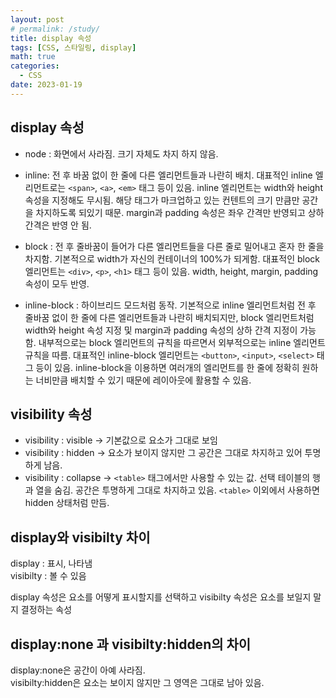 ```yaml
---
layout: post
# permalink: /study/
title: display 속성
tags: [CSS, 스타일링, display]
math: true
categories:
  - CSS
date: 2023-01-19
---
```


## display 속성

- node : 화면에서 사라짐. 크기 자체도 차지 하지 않음.

- inline: 전 후 바꿈 없이 한 줄에 다른 엘리먼트들과 나란히 배치. 대표적인 inline 엘리먼트로는 `<span>`, `<a>`, `<em>` 태그 등이 있음. inline 엘리먼트는 width와 height 속성을 지정해도 무시됨. 해당 태그가 마크업하고 있는 컨텐트의 크기 만큼만 공간을 차지하도록 되있기 때문. margin과 padding 속성은 좌우 간격만 반영되고 상하 간격은 반영 안 됨.

- block : 전 후 줄바꿈이 들어가 다른 엘리먼트들을 다른 줄로 밀어내고 혼자 한 줄을 차지함. 기본적으로 width가 자신의 컨테이너의 100%가 되게함. 대표적인 block 엘리먼트는 `<div>`, `<p>`, `<h1>` 태그 등이 있음.
  width, height, margin, padding 속성이 모두 반영.

- inline-block : 하이브리드 모드처럼 동작. 기본적으로 inline 엘리먼트처럼 전 후 줄바꿈 없이 한 줄에 다른 엘리먼트들과 나란히 배치되지만, block 엘리먼트처럼 width와 height 속성 지정 및 margin과 padding 속성의 상하 간격 지정이 가능함. 내부적으로는 block 엘리먼트의 규칙을 따르면서 외부적으로는 inline 엘리먼트 규칙을 따름. 대표적인 inline-block 엘리먼트는 `<button>`, `<input>`, `<select>` 태그 등이 있음. inline-block을 이용하면 여러개의 엘리먼트를 한 줄에 정확히 원하는 너비만큼 배치할 수 있기 때문에 레이아웃에 활용할 수 있음.

## visibility 속성

- visibility : visible -> 기본값으로 요소가 그대로 보임
- visibility : hidden -> 요소가 보이지 않지만 그 공간은 그대로 차지하고 있어 투명하게 남음.
- visibility : collapse -> `<table>` 태그에서만 사용할 수 있는 값. 선택 테이블의 행과 열을 숨김. 공간은 투명하게 그대로 차지하고 있음. `<table>` 이외에서 사용하면 hidden 상태처럼 만듬.

## display와 visibilty 차이

display : 표시, 나타냄  
visibilty : 볼 수 있음

display 속성은 요소를 어떻게 표시할지를 선택하고
visibilty 속성은 요소를 보일지 말지 결정하는 속성

## display:none 과 visibilty:hidden의 차이

display:none은 공간이 아예 사라짐.  
visibilty:hidden은 요소는 보이지 않지만 그 영역은 그대로 남아 있음.

